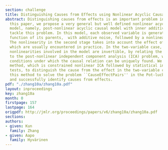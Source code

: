 ```yaml
---
section: challenge
title: Distinguishing Causes from Effects using Nonlinear Acyclic Causal Models
abstract: Distinguishing causes from effects is an important problem in many areas.  In
  this paper, we propose a very general but well defined nonlinear acyclic causal
  model, namely, post-nonlinear acyclic causal model with inner additive noise, to
  tackle this problem. In this model, each observed variable is generated by a nonlinear
  function of its parents,  with additive noise, followed by a nonlinear distortion.
  The nonlinearity in the second stage takes into account the effect of sensor distortions,
  which are usually encountered in practice. In the two-variable case, if all the
  nonlinearities involved in the model are invertible, by relating the proposed model
  to the post-nonlinear independent component analysis (ICA) problem, we give the
  conditions under which the causal relation can be uniquely found. We present a two-step
  method, which is constrained nonlinear ICA followed by statistical independence
  tests, to distinguish the cause from the effect in the two-variable case. We apply
  this method to solve the problem ``CauseEffectPairs'' in the Pot-luck challenge,
  and successfully identify causes from effects.
pdf: "./zhang10a/zhang10a.pdf"
layout: inproceedings
key: zhang10a
month: 0
firstpage: 157
lastpage: 164
origpdf: http://jmlr.org/proceedings/papers/v6/zhang10a/zhang10a.pdf
sections: 
authors:
- given: Kun
  family: Zhang
- given: Aapo
  family: Hyvärinen
---
```

